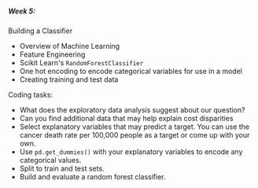##### Week 5:
Building a Classifier
- Overview of Machine Learning
- Feature Engineering
- Scikit Learn's `RandomForestClassifier` 
- One hot encoding to encode categorical variables for use in a model
- Creating training and test data

Coding tasks:
 - What does the exploratory data analysis suggest about our question?
 - Can you find additional data that may help explain cost disparities
 - Select explanatory variables that may predict a target. You can use the cancer death rate per 100,000 people as a target or come up with your own.
 - Use `pd.get_dummies()` with your explanatory variables to encode any categorical values.
 - Split to train and test sets.
 - Build and evaluate a random forest classifier.

    